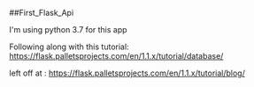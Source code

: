 ##First_Flask_Api

I'm using python 3.7 for this app

Following along with this tutorial:
https://flask.palletsprojects.com/en/1.1.x/tutorial/database/

left off at : https://flask.palletsprojects.com/en/1.1.x/tutorial/blog/